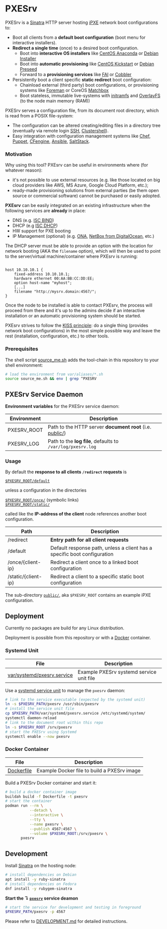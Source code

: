 # PXESrv

PXESrv is a [Sinatra][01] HTTP server hosting [iPXE][00] network boot configurations to:

* Boot all clients from a **default boot configuration** (boot menu for interactive installers).
* **Redirect a single time** (once) to a desired boot configuration.
  - Boot into **interactive OS installers**  like [CentOS Anaconda][10] or [Debian Installer](https://www.debian.org/releases/stable/amd64/index.html.en)
  - Boot into **automatic provisioning** like [CentOS Kickstart][09] or [Debian Preseed](https://wiki.debian.org/DebianInstaller/Preseed)
  - Forward to a **provisioning services** like [FAI](http://fai-project.org/) or [Cobbler](http://cobbler.github.io/)
* Persistently boot a client specific **static redirect** boot configuration:
  - Chainload external (third party) boot configurations, or provisioning systems like [Foreman][tf] or CoreOS [Matchbox][mb]
  - Boot stateless, immutable live-systems with [initramfs][ir] and [OverlayFS][of] (to the node main memory (RAM)) 

[tf]: https://www.theforeman.org/
[mb]: https://github.com/coreos/matchbox
[ir]: https://en.wikipedia.org/wiki/Initial_ramdisk
[of]: https://en.wikipedia.org/wiki/OverlayFS

PXESrv serves a configuration file, from its document root directory, which is read from a POSIX file-system:

* The configuration can be altered creating/editing files in a directory tree (eventually via remote login [SSH][ss], [Clustershell][cs]).
* Easy integration with configuration management systems like [Chef][ch], [Puppet][pp], [CFengine][cf], [Ansible][an], [SaltStack][sl].

[an]: https://www.ansible.com/
[cf]: https://cfengine.com/
[ch]: https://www.chef.io
[cs]: http://cea-hpc.github.io/clustershell
[pp]: https://puppet.com
[sl]: https://www.saltstack.com/
[ss]: https://www.ssh.com/ssh

### Motivation

Why using this tool? PXEsrv can be useful in environments where (for whatever reason):

* it's not possible to use external resources (e.g. like those located on big cloud providers like AWS, MS Azure, Google Cloud Platform, etc.);
* ready-made provisioning solutions from external parties (be them open source or commercial software) cannot be purchased or easily adopted.

**PXEsrv** can be easily integrated on an existing infrastructure when the following services are __already__ in place:

* DNS  (e.g. [ISC BIND](https://www.isc.org/downloads/bind/))
* DHCP (e.g [ISC DHCP](https://www.isc.org/downloads/dhcp/))
* HW support for PXE booting
* IP Management (optional) (e.g. [ONA](https://github.com/opennetadmin/ona), [NetBox from DigitalOcean](https://github.com/digitalocean/netbox), etc.)

The DHCP server must be able to provide an option with the location for network booting (AKA the ``filename`` option), which will then be used to point to the server/virtual machine/container where PXEsrv is running:

``` # An entry from ISC DHCP

host 10.10.10.1 {
    fixed-address 10.10.10.1;
    hardware ethernet 00:AA:BB:CC:DD:EE;
    option host-name "myhost";
    [...]
    filename "http://mysrv.domain:4567/";
}
```

Once the node to be installed is able to contact PXEsrv, the process will proceed from there and it's up to the admins decide if an interactive installation or an automatic provisioning system should be started.

PXEsrv strives to follow the [KISS principle](https://en.wikipedia.org/wiki/KISS_principle): do a single thing (provides network boot configurations) in the most simple possible way and leave the rest (installation, configuration, etc.) to other tools.

### Prerequisites

The shell script [source_me.sh](source_me.sh) adds the tool-chain in this repository to your shell environment:

```bash
# load the environment from var/aliases/*.sh 
source source_me.sh && env | grep ^PXESRV
```


## PXESrv Service Daemon 

**Environment variables** for the PXESrv service daemon:

Environment       | Description
------------------|---------------------------
PXESRV_ROOT       | Path to the HTTP server **document root** (i.e. [public/](public/))
PXESRV_LOG        | Path to the **log file**, defaults to `/var/log/pxesrv.log`


### Usage

By default the **response to all clients `/redirect` requests** is

[`$PXESRV_ROOT/default`](public/default) 

unless a configuration in the directories

[`$PXESRV_ROOT/once/`](public/once/) (symbolic links)  
[`$PXESRV_ROOT/static/`](public/static/) 

called like the **IP-address of the client** node references another boot configuration.

Path                   | Description
-----------------------|------------------------
/redirect              | **Entry path for all client requests**
/default               | Default response path, unless a client has a specific boot configuration
/once/{client-ip}      | Redirect a client once to a linked boot configuration
/static/{client-ip}    | Redirect a client to a specific static boot configuration

The sub-directory [`public/`](public/), aka `$PXESRV_ROOT` contains an example iPXE configuration.

## Deployment

Currently no packages are build for any Linux distribution.

Deployment is possible from this repository or with a [Docker][dk] container.

[dk]: https://www.docker.com/

### Systemd Unit

File                             | Description
---------------------------------|------------------------
[var/systemd/pxesrv.service][06] | Example PXESrv systemd service unit file

Use a [systemd service unit][11] to manage the `pxesrv` daemon:

```bash
# link to the service executable (expected by the systemd unit)
ln -s $PXESRV_PATH/pxesrv /usr/sbin/pxesrv
# install the service unit file
cp $PXESRV_PATH/var/systemd/pxesrv.service /etc/systemd/system/
systemctl daemon-reload
# link to the document root within this repo
ln -s $PXESRV_ROOT /srv/pxesrv
# start the PXESrv using Systemd
systemctl enable --now pxesrv
```

### Docker Container

File                      | Description
--------------------------|------------------------
[Dockerfile](Dockerfile)  | Example Docker file to build a PXESrv image

Build a PXESrv Docker container and start it:

```bash
# build a docker container image
buildah build -f Dockerfile -t pxesrv
# start the container
podman run --rm \
           --detach \
           --interactive \
           --tty \
           --name pxesrv \
           --publish 4567:4567 \
           --volume $PXESRV_ROOT:/srv/pxesrv \
       pxesrv
```

[00]: http://ipxe.org "iPXE home-page"
[01]: http://sinatrarb.com/ "Sinatra home-page"
[05]: docs/test.md
[06]: var/systemd/pxesrv.service
[08]: var/aliases/pxesrv.sh
[09]: http://pykickstart.readthedocs.io "Kickstart documentation"
[10]: https://fedoraproject.org/wiki/Anaconda "Anaconda documentation"
[11]: https://www.freedesktop.org/software/systemd/man/systemd.service.html
[12]: https://github.com/vpenso/vm-tools "vm-tools home-page"

## Development

Install [Sinatra][si] on the hosting node:

```bash
# install dependencies on Debian
apt install -y ruby-sinatra
# install dependencies on Fedora
dnf install -y rubygem-sinatra
```

[si]: https://github.com/sinatra/sinatra

**Start the ↴ **[`pxesrv`](pxesrv)** service deamon**

```bash
# start the service for development and testing in foreground
$PXESRV_PATH/pxesrv -p 4567
```

Please refer to [DEVELOPMENT.md](DEVELOPMENT.md) for detailed instructions.
